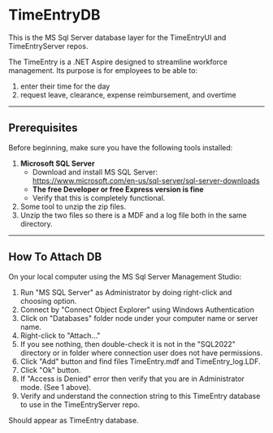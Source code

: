 # TimeEntryDB
This is the MS Sql Server database layer for the TimeEntryUI and TimeEntryServer repos. 

The TimeEntry is a .NET Aspire designed to streamline workforce management.
Its purpose is for employees to be able to:
  1) enter their time for the day
  2) request leave, clearance, expense reimbursement, and overtime

---

## Prerequisites

Before beginning, make sure you have the following tools installed:

1. **Microsoft SQL Server**
    - Download and install MS SQL Server:  https://www.microsoft.com/en-us/sql-server/sql-server-downloads
    - **The free Developer or free Express version is fine**
    - Verify that this is completely functional.
2. Some tool to unzip the zip files.
3. Unzip the two files so there is a MDF and a log file both in the same directory.
     
---

## How To Attach DB

On your local computer using the MS Sql Server Management Studio:
  1) Run "MS SQL Server" as Administrator by doing right-click and choosing option.
  2) Connect by "Connect Object Explorer" using Windows Authentication
  3) Click on "Databases" folder node under your computer name or server name.
  4) Right-click to "Attach..."
  5) If you see nothing, then double-check it is not in the "SQL2022" directory or in folder where connection user does not have permissions.
  6) Click "Add" button and find files TimeEntry.mdf and TimeEntry_log.LDF.
  7) Click "Ok" button.
  8) If "Access is Denied" error then verify that you are in Administrator mode. (See 1 above).
  9) Verify and understand the connection string to this TimeEntry database to use in the TimeEntryServer repo.

Should appear as TimeEntry database.
